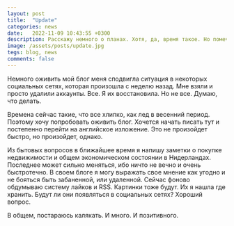 ```yaml
---
layout: post
title:  "Update"
categories: news
date:   2022-11-09 10:43:55 +0300
description: Расскажу немного о планах. Хотя, да, время такое. Но помечтать то можно
image: /assets/posts/update.jpg
tegs: blog, news
comments: false
---
```

Немного оживить мой блог меня сподвигла ситуация в некоторых социальных сетях, которая произошла с неделю назад.
Мне взяли и просто удалили аккаунты. Все. Я их восстановила. Но не все. Думаю, что делать.

Времена сейчас такие, что все хлипко, как лед в весенний период. Поэтому хочу попробовать оживить блог. 
Хочется начать писать тут и постепенно перейти на английское изложение. Это не произойдет быстро, но произойдет, однако.

Из бытовых вопросов в ближайшее время я напишу заметки о покупке недвижимости и общем экономическом состоянии в Нидерландах.
Последнее может сильно меняться, ибо ничто не вечно и очень быстротечно. В своем блоге я могу выражать свое мнение как угодно и не бояться быть забаненной, или удаленной. Сейчас фоново обдумываю систему лайков и RSS. Картинки тоже будут. Их я нашла где хранить. Будут ли они появляться в социальных сетях? Хороший вопрос.

В общем, постараюсь калякать. И много. И позитивного.